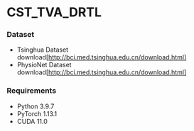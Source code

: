 # CST_TVA_DRTL
### Dataset
- Tsinghua Dataset download[http://bci.med.tsinghua.edu.cn/download.html]
- PhysioNet Dataset download[http://bci.med.tsinghua.edu.cn/download.html]

### Requirements
- Python 3.9.7
- PyTorch 1.13.1
- CUDA 11.0
